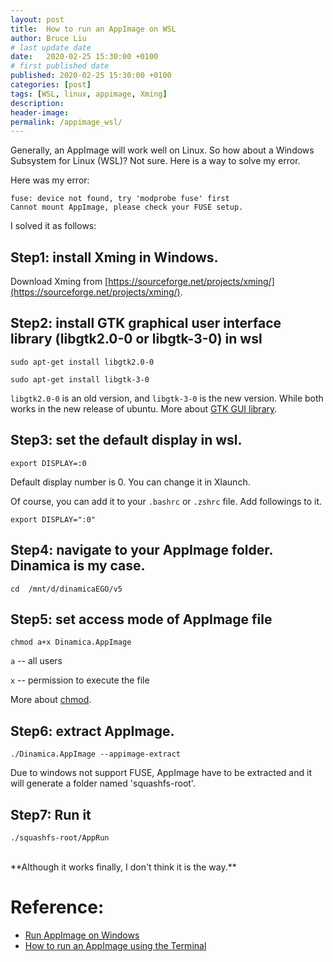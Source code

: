 ```yaml
---
layout: post
title:  How to run an AppImage on WSL
author: Bruce Liu
# last update date
date:   2020-02-25 15:30:00 +0100
# first published date
published: 2020-02-25 15:30:00 +0100
categories: [post]
tags: [WSL, linux, appimage, Xming]
description: 
header-image: 
permalink: /appimage_wsl/
---
```

Generally, an AppImage will work well on Linux. So how about a Windows Subsystem for Linux (WSL)? Not sure. Here is a way to solve my error.
<!--the above is the excerpt-->
<!--more-->
<!--the following is the text-->
Here was my error:

```
fuse: device not found, try 'modprobe fuse' first
Cannot mount AppImage, please check your FUSE setup.
```

I solved it as follows:

## Step1: install Xming in Windows.

Download Xming from [https://sourceforge.net/projects/xming/](https://sourceforge.net/projects/xming/).

## Step2: install GTK graphical user interface library (libgtk2.0-0 or libgtk-3-0) in wsl

`sudo apt-get install libgtk2.0-0`

`sudo apt-get install libgtk-3-0`

`libgtk2.0-0` is an old version, and `libgtk-3-0` is the new version. While both works in the new release of ubuntu. More about [GTK GUI library](https://packages.ubuntu.com/search?keywords=libgtk&searchon=names&suite=eoan§ion=all).

## Step3: set the default display in wsl.

`export DISPLAY=:0`

Default display number is 0. You can change it in Xlaunch.

Of course, you can add it to your `.bashrc` or `.zshrc` file. Add followings to it.

`export DISPLAY=":0"`

## Step4: navigate to your AppImage folder. Dinamica is my case.

`cd  /mnt/d/dinamicaEGO/v5`

## Step5: set access mode of AppImage file

`chmod a+x Dinamica.AppImage`

`a`  -- all users

`x`  -- permission to execute the file

More about [chmod](https://www.geeksforgeeks.org/chmod-command-linux/).

## Step6: extract AppImage.

`./Dinamica.AppImage --appimage-extract`

Due to windows not support FUSE, AppImage have to be extracted and it will generate a folder named 'squashfs-root'.

## Step7: Run it

`./squashfs-root/AppRun`

<br>
**Although it works finally, I don't think it is the way.**

# Reference:

- [Run AppImage on Windows](https://discourse.appimage.org/t/run-appimage-on-windows/177)
- [How to run an AppImage using the Terminal](https://docs.appimage.org/introduction/quickstart.html#using-the-terminal)

